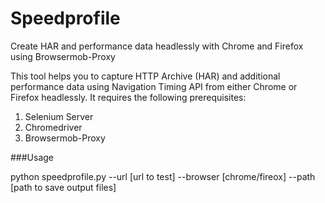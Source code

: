 # Speedprofile
Create HAR and performance data headlessly with Chrome and Firefox using Browsermob-Proxy

This tool helps you to capture HTTP Archive (HAR) and additional performance data using Navigation Timing API from either Chrome or Firefox headlessly.
It requires the following prerequisites:

1. Selenium Server
2. Chromedriver
3. Browsermob-Proxy

###Usage

python speedprofile.py --url [url to test] --browser [chrome/fireox] --path [path to save output files]


